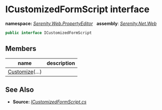 # ICustomizedFormScript interface
**namespace:** *[Serenity.Web.PropertyEditor](../README.md#serenity.web.propertyeditor-namespace)*   **assembly**: *[Serenity.Net.Web](../README.md)*

```csharp
public interface ICustomizedFormScript
```

## Members

| name | description |
| --- | --- |
| [Customize](ICustomizedFormScript/Customize.md)(…) |  |

## See Also

* **Source:** *[ICustomizedFormScript.cs](https://github.com/serenity-is/Serenity/blob/master/src/Serenity.Net.Web/DynamicScript/PropertyEditor/ICustomizedFormScript.cs)*